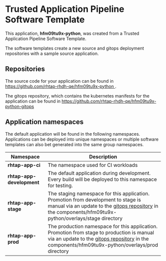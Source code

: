 # Trusted Application Pipeline Software Template

This application, **hfm09tu9x-python**, was created from a Trusted Application Pipeline Software Template.

The software templates create a new source and gitops deployment repositories with a sample source application. 

## Repositories

The source code for your application can be found in [https://github.com/rhtap-rhdh-qe/hfm09tu9x-python ](https://github.com/rhtap-rhdh-qe/hfm09tu9x-python ).
 
The gitops repository, which contains the kubernetes manifests for the application can be found in 
[https://github.com/rhtap-rhdh-qe/hfm09tu9x-python-gitops ](https://github.com/rhtap-rhdh-qe/hfm09tu9x-python-gitops ) 

## Application namespaces 

The default application will be found in the following namespaces. Applications can be deployed into unique namespaces or multiple software templates can also bet generated into the same group namespaces.  

|  Namespace   |  Description   |  
| -------- | -------- |
| **rhtap-app-ci** | The namespace used for CI workloads |
| **rhtap-app-development** | The default application during development. Every build will be deployed to this namespace for testing. |
| **rhtap-app-stage** | The staging namespace for this application. Promotion from development to stage is manual via an update to the [gitops repository](https://github.com/rhtap-rhdh-qe/hfm09tu9x-python-gitops ) in the components/hfm09tu9x-python/overlays/stage directory |
| **rhtap-app-prod** | The production namespace for this application. Promotion from stage to production is manual via an update to the [gitops repository](https://github.com/rhtap-rhdh-qe/hfm09tu9x-python-gitops ) in the components/hfm09tu9x-python/overlays/prod directory |